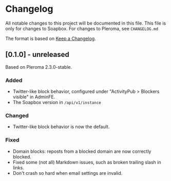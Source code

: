# Changelog

All notable changes to this project will be documented in this file.
This file is only for changes to Soapbox.
For changes to Pleroma, see `CHANGELOG.md`

The format is based on [Keep a Changelog](https://keepachangelog.com/en/1.0.0/).

## [0.1.0] - unreleased

Based on Pleroma 2.3.0-stable.

### Added
- Twitter-like block behavior, configured under "ActivityPub > Blockers visible" in AdminFE.
- The Soapbox version in `/api/v1/instance`

### Changed
- Twitter-like block behavior is now the default.

### Fixed
- Domain blocks: reposts from a blocked domain are now correctly blocked.
- Fixed some (not all) Markdown issues, such as broken trailing slash in links.
- Don't crash so hard when email settings are invalid.
